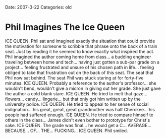 Date: 2007-3-22
Categories: old

# Phil Imagines The Ice Queen

ICE QUEEN.  Phil sat and imagined exactly the situation that could provide the motivation for someone to scribble that phrase onto the back of a train seat.  Just by reading it he seemed to know exactly what inspired the act.  Phil imagined the author coming home from class... a budding engineer traveling between home and tech... having just gotten a sub-par grade on a project... feeling frustrated and unsure of his chosen path in life... feeling obliged to take that frustration out on the back of this seat.  The seat that Phil now sat behind.  The seat Phil was stuck staring at for forty-five minutes.  ICE QUEEN.  Probably a reference to the author's professor... she wouldn't bend, wouldn't give a micron in giving out her grade.  She just gave the author a cold blank stare.  ICE QUEEN.  He tried to melt that gaze... flowers... candy... lingerie... but that only got him written up by the university police.  ICE QUEEN.  He tried to appeal to her sense of social indignation... his great, great, great grandmother was half Cherokee... his people had suffered enough.  ICE QUEEN.  He tried to compare himself to others in the class... James didn't even bother to prototype for Christ's sake.  ICE QUEEN.  The grade was final... he would get a C... AVERAGE... BECAUSE... OF... THE... FUCKING... ICE QUEEN. Phil smiled.
